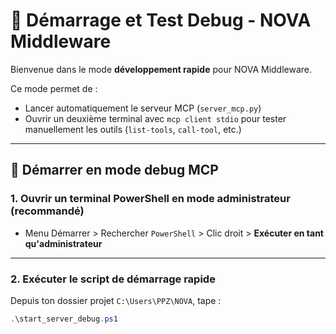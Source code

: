 # 📑 Démarrage et Test Debug - NOVA Middleware

Bienvenue dans le mode **développement rapide** pour NOVA Middleware.

Ce mode permet de :
- Lancer automatiquement le serveur MCP (`server_mcp.py`)
- Ouvrir un deuxième terminal avec `mcp client stdio` pour tester manuellement les outils (`list-tools`, `call-tool`, etc.)

---

## 🚀 Démarrer en mode debug MCP

### 1. Ouvrir un terminal PowerShell en mode administrateur (recommandé)

- Menu Démarrer > Rechercher `PowerShell` > Clic droit > **Exécuter en tant qu'administrateur**

---

### 2. Exécuter le script de démarrage rapide

Depuis ton dossier projet `C:\Users\PPZ\NOVA`, tape :

```powershell
.\start_server_debug.ps1
